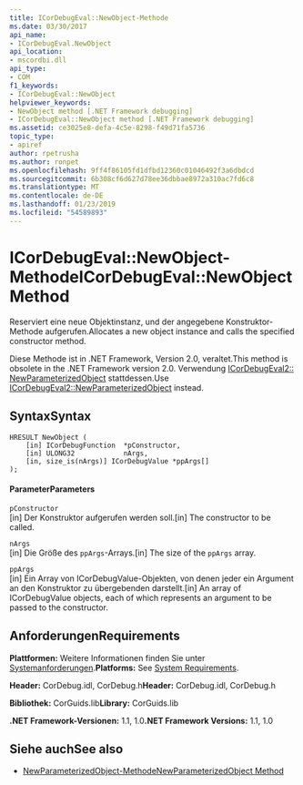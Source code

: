 ```yaml
---
title: ICorDebugEval::NewObject-Methode
ms.date: 03/30/2017
api_name:
- ICorDebugEval.NewObject
api_location:
- mscordbi.dll
api_type:
- COM
f1_keywords:
- ICorDebugEval::NewObject
helpviewer_keywords:
- NewObject method [.NET Framework debugging]
- ICorDebugEval::NewObject method [.NET Framework debugging]
ms.assetid: ce3025e8-defa-4c5e-8298-f49d71fa5736
topic_type:
- apiref
author: rpetrusha
ms.author: ronpet
ms.openlocfilehash: 9ff4f86105fd1dfbd12360c01046492f3a6dbdcd
ms.sourcegitcommit: 6b308cf6d627d78ee36dbbae8972a310ac7fd6c8
ms.translationtype: MT
ms.contentlocale: de-DE
ms.lasthandoff: 01/23/2019
ms.locfileid: "54589893"
---
```

# <a name="icordebugevalnewobject-method"></a><span data-ttu-id="a490d-102">ICorDebugEval::NewObject-Methode</span><span class="sxs-lookup"><span data-stu-id="a490d-102">ICorDebugEval::NewObject Method</span></span>
<span data-ttu-id="a490d-103">Reserviert eine neue Objektinstanz, und der angegebene Konstruktor-Methode aufgerufen.</span><span class="sxs-lookup"><span data-stu-id="a490d-103">Allocates a new object instance and calls the specified constructor method.</span></span>  
  
 <span data-ttu-id="a490d-104">Diese Methode ist in .NET Framework, Version 2.0, veraltet.</span><span class="sxs-lookup"><span data-stu-id="a490d-104">This method is obsolete in the .NET Framework version 2.0.</span></span> <span data-ttu-id="a490d-105">Verwendung [ICorDebugEval2:: NewParameterizedObject](../../../../docs/framework/unmanaged-api/debugging/icordebugeval2-newparameterizedobject-method.md) stattdessen.</span><span class="sxs-lookup"><span data-stu-id="a490d-105">Use [ICorDebugEval2::NewParameterizedObject](../../../../docs/framework/unmanaged-api/debugging/icordebugeval2-newparameterizedobject-method.md) instead.</span></span>  
  
## <a name="syntax"></a><span data-ttu-id="a490d-106">Syntax</span><span class="sxs-lookup"><span data-stu-id="a490d-106">Syntax</span></span>  
  
```  
HRESULT NewObject (  
    [in] ICorDebugFunction  *pConstructor,  
    [in] ULONG32            nArgs,  
    [in, size_is(nArgs)] ICorDebugValue *ppArgs[]  
);  
```  
  
#### <a name="parameters"></a><span data-ttu-id="a490d-107">Parameter</span><span class="sxs-lookup"><span data-stu-id="a490d-107">Parameters</span></span>  
 `pConstructor`  
 <span data-ttu-id="a490d-108">[in] Der Konstruktor aufgerufen werden soll.</span><span class="sxs-lookup"><span data-stu-id="a490d-108">[in] The constructor to be called.</span></span>  
  
 `nArgs`  
 <span data-ttu-id="a490d-109">[in] Die Größe des `ppArgs`-Arrays.</span><span class="sxs-lookup"><span data-stu-id="a490d-109">[in] The size of the `ppArgs` array.</span></span>  
  
 `ppArgs`  
 <span data-ttu-id="a490d-110">[in] Ein Array von ICorDebugValue-Objekten, von denen jeder ein Argument an den Konstruktor zu übergebenden darstellt.</span><span class="sxs-lookup"><span data-stu-id="a490d-110">[in] An array of ICorDebugValue objects, each of which represents an argument to be passed to the constructor.</span></span>  
  
## <a name="requirements"></a><span data-ttu-id="a490d-111">Anforderungen</span><span class="sxs-lookup"><span data-stu-id="a490d-111">Requirements</span></span>  
 <span data-ttu-id="a490d-112">**Plattformen:** Weitere Informationen finden Sie unter [Systemanforderungen](../../../../docs/framework/get-started/system-requirements.md).</span><span class="sxs-lookup"><span data-stu-id="a490d-112">**Platforms:** See [System Requirements](../../../../docs/framework/get-started/system-requirements.md).</span></span>  
  
 <span data-ttu-id="a490d-113">**Header:** CorDebug.idl, CorDebug.h</span><span class="sxs-lookup"><span data-stu-id="a490d-113">**Header:** CorDebug.idl, CorDebug.h</span></span>  
  
 <span data-ttu-id="a490d-114">**Bibliothek:** CorGuids.lib</span><span class="sxs-lookup"><span data-stu-id="a490d-114">**Library:** CorGuids.lib</span></span>  
  
 <span data-ttu-id="a490d-115">**.NET Framework-Versionen:** 1.1, 1.0</span><span class="sxs-lookup"><span data-stu-id="a490d-115">**.NET Framework Versions:** 1.1, 1.0</span></span>  
  
## <a name="see-also"></a><span data-ttu-id="a490d-116">Siehe auch</span><span class="sxs-lookup"><span data-stu-id="a490d-116">See also</span></span>
- [<span data-ttu-id="a490d-117">NewParameterizedObject-Methode</span><span class="sxs-lookup"><span data-stu-id="a490d-117">NewParameterizedObject Method</span></span>](../../../../docs/framework/unmanaged-api/debugging/icordebugeval2-newparameterizedobject-method.md)
